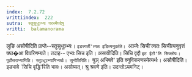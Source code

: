```yaml
---
index:  7.2.72
vrittiindex:  222
sutra:  स्तुसुधूञ्भ्यः परस्मैपदेषु
vritti:  balamanorama 
---
```


लुङि असौषीदिति प्राप्ते--स्तुसुधूञ्भ्यः। `इडत्त्यर्ती'त्यत इडित्यनुवर्तते। `अञ्जेः सिची'त्यतः सिचीत्यनुवृत्तं षष्ठ�आ विपरिणम्यते। तदाह-- एभ्यः सिच इति। असावीदिति। सिचि वृद्दौ `इट ईटी'ति सिज्लोपः। पूर्वोत्तराभ्यामिति। स्तुञ्धूञ्भ्यामिभ्यर्थः। सुनोतिरिति। `षुञ् अभिषवे' इति श्नुविकरणस्येत्यर्थः। असौषीदिति। इडभावे `सिचि वृद्धि'रिति भावः। असोष्यत्। श्रु श्रवणे इति। उदन्तोऽयमनिट्। 

